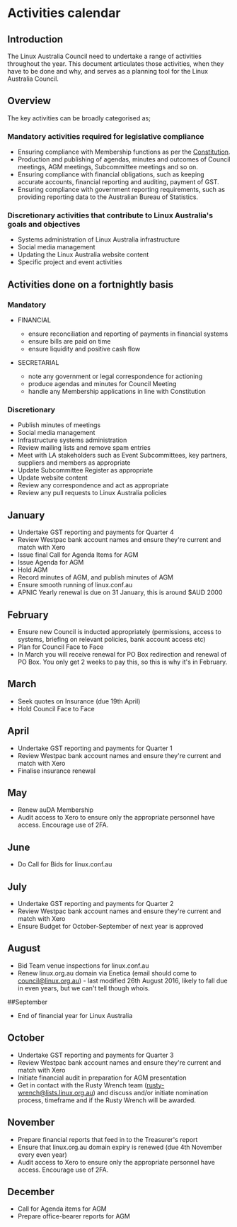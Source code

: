 # Activities calendar

## Introduction

The Linux Australia Council need to undertake a range of activities throughout the year. This document articulates those activities, when they have to be done and why, and serves as a planning tool for the Linux Australia Council.

## Overview
The key activities can be broadly categorised as;

### Mandatory activities required for legislative compliance
* Ensuring compliance with Membership functions as per the [Constitution](https://github.com/linuxaustralia/constitution_and_policies/blob/master/constitution.txt).
* Production and publishing of agendas, minutes and outcomes of Council meetings, AGM meetings, Subcommittee meetings and so on.
* Ensuring compliance with financial obligations, such as keeping accurate accounts, financial reporting and auditing, payment of GST.
* Ensuring compliance with government reporting requirements, such as providing reporting data to the Australian Bureau of Statistics.

### Discretionary activities that contribute to Linux Australia's goals and objectives
* Systems administration of Linux Australia infrastructure
* Social media management
* Updating the Linux Australia website content
* Specific project and event activities

## Activities done on a fortnightly basis

### Mandatory
* FINANCIAL
  - ensure reconciliation and reporting of payments in financial systems
  - ensure bills are paid on time
  - ensure liquidity and positive cash flow

* SECRETARIAL
  - note any government or legal correspondence for actioning
  - produce agendas and minutes for Council Meeting
  - handle any Membership applications in line with Constitution

### Discretionary
* Publish minutes of meetings
* Social media management
* Infrastructure systems administration
* Review mailing lists and remove spam entries
* Meet with LA stakeholders such as Event Subcommittees, key partners, suppliers and members as appropriate
* Update Subcommittee Register as appropriate
* Update website content
* Review any correspondence and act as appropriate
* Review any pull requests to Linux Australia policies

## January
* Undertake GST reporting and payments for Quarter 4
* Review Westpac bank account names and ensure they're current and match with Xero
* Issue final Call for Agenda Items for AGM
* Issue Agenda for AGM
* Hold AGM
* Record minutes of AGM, and publish minutes of AGM
* Ensure smooth running of linux.conf.au
* APNIC Yearly renewal is due on 31 January, this is around $AUD 2000

## February
* Ensure new Council is inducted appropriately (permissions, access to systems, briefing on relevant policies, bank account access etc)
* Plan for Council Face to Face
* In March you will receive renewal for PO Box redirection and renewal of PO Box. You only get 2 weeks to pay this, so this is why it's in February.

## March
* Seek quotes on Insurance (due 19th April)
* Hold Council Face to Face

## April
* Undertake GST reporting and payments for Quarter 1
* Review Westpac bank account names and ensure they're current and match with Xero
* Finalise insurance renewal

## May
* Renew auDA Membership
* Audit access to Xero to ensure only the appropriate personnel have access. Encourage use of 2FA. 

## June
* Do Call for Bids for linux.conf.au

## July
* Undertake GST reporting and payments for Quarter 2
* Review Westpac bank account names and ensure they're current and match with Xero
* Ensure Budget for October-September of next year is approved

## August
* Bid Team venue inspections for linux.conf.au
* Renew linux.org.au domain via Enetica (email should come to council@linux.org.au) - last modified 26th August 2016, likely to fall due in even years, but we can't tell though whois.

##September
* End of financial year for Linux Australia

## October
* Undertake GST reporting and payments for Quarter 3
* Review Westpac bank account names and ensure they're current and match with Xero
* Initiate financial audit in preparation for AGM presentation
* Get in contact with the Rusty Wrench team (rusty-wrench@lists.linux.org.au) and discuss and/or initiate nomination process, timeframe and if the Rusty Wrench will be awarded. 

## November
* Prepare financial reports that feed in to the Treasurer's report
* Ensure that linux.org.au domain expiry is renewed (due 4th November every even year)
* Audit access to Xero to ensure only the appropriate personnel have access. Encourage use of 2FA. 

## December
* Call for Agenda items for AGM
* Prepare office-bearer reports for AGM
